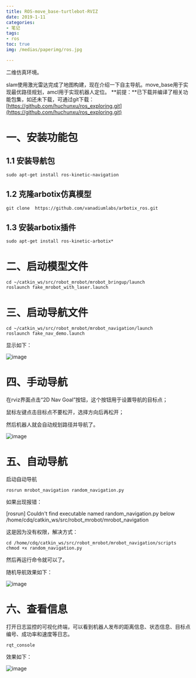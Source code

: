 ```yaml
---
title: ROS-move_base-turtlebot-RVIZ
date: 2019-1-11
categories:
- 笔记
tags:
- ros
toc: true
img: /medias/paperimg/ros.jpg

---
```


二维仿真环境。<!-- more -->

slam使用激光雷达完成了地图构建，现在介绍一下自主导航。move_base用于实现最优路径规划，amcl用于实现机器人定位。
**前提：**已下载并编译了相关功能包集，如还未下载，可通过git下载：[https://github.com/huchunxu/ros_exploring.git](https://github.com/huchunxu/ros_exploring.git)

# 一、安装功能包 
## 1.1 安装导航包

```
sudo apt-get install ros-kinetic-navigation
```
## 1.2 克隆arbotix仿真模型
```
git clone  https://github.com/vanadiumlabs/arbotix_ros.git
```
## 1.3 安装arbotix插件
```
sudo apt-get install ros-kinetic-arbotix*
```
# 二、启动模型文件

```
cd ~/catkin_ws/src/robot_mrobot/mrobot_bringup/launch
roslaunch fake_mrobot_with_laser.launch
```

# 三、启动导航文件

```
cd ~/catkin_ws/src/robot_mrobot/mrobot_navigation/launch
roslaunch fake_nav_demo.launch
```

显示如下：

![image](http://upload-images.jianshu.io/upload_images/16115686-55c4a4e03874557c.png?imageMogr2/auto-orient/strip%7CimageView2/2/w/1240)

# 四、手动导航

在rviz界面点击“2D Nav Goal”按钮，这个按钮用于设置导航的目标点；

鼠标左键点击目标点不要松开，选择方向后再松开；

然后机器人就会自动规划路径并导航了。

![image](http://upload-images.jianshu.io/upload_images/16115686-4558c7947ee9ae42.png?imageMogr2/auto-orient/strip%7CimageView2/2/w/1240)

# 五、自动导航

启动自动导航

```
rosrun mrobot_navigation random_navigation.py
```
如果出现报错：

[rosrun] Couldn't find executable named random_navigation.py below /home/cdq/catkin_ws/src/robot_mrobot/mrobot_navigation

这是因为没有权限，解决方式：

```
cd /home/cdq/catkin_ws/src/robot_mrobot/mrobot_navigation/scripts
chmod +x random_navigation.py
```

然后再运行命令就可以了。



随机导航效果如下：

![image](http://upload-images.jianshu.io/upload_images/16115686-66043901fe7ac8a0.png?imageMogr2/auto-orient/strip%7CimageView2/2/w/1240)

# 六、查看信息

打开日志监控的可视化终端，可以看到机器人发布的距离信息、状态信息、目标点编号、成功率和速度等日志。 

```
rqt_console
```

效果如下：

![image](http://upload-images.jianshu.io/upload_images/16115686-d6e63f71722407fe.png?imageMogr2/auto-orient/strip%7CimageView2/2/w/1240)
